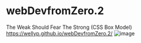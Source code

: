 # webDevfromZero.2
The Weak Should Fear The Strong (CSS Box Model)
https://wellyp.github.io/webDevfromZero.2/
![image](https://github.com/Wellyp/webDevfromZero.2/assets/26911908/9bba7b6f-0bef-4e6e-8ff5-c72d3a42cd31)
